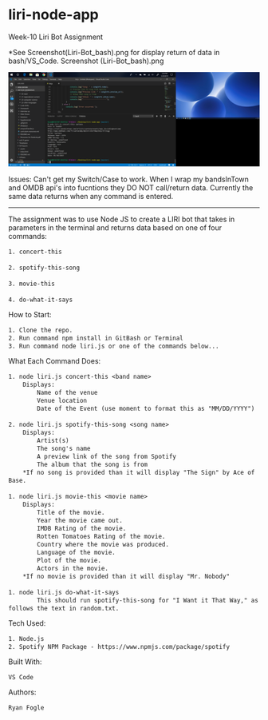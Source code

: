 # liri-node-app
Week-10 Liri Bot Assignment 

*See Screenshot(Liri-Bot_bash).png for display return of data in bash/VS_Code. 
Screenshot (Liri-Bot_bash).png

![Screenshot](https://raw.githubusercontent.com/RMFogle/liri-node-app/master/Screenshot%20(Liri-Bot_bash).png)

Issues: 
    Can't get my Switch/Case to work. When I wrap my bandsInTown and OMDB api's into fucntions they DO NOT call/return data. 
    Currently the same data returns when any command is entered.

---------------------------------------------------------------

The assignment was to use Node JS to create a LIRI bot that takes in parameters in the terminal and returns data based on one of four commands: 

    1. concert-this 

    2. spotify-this-song 

    3. movie-this 

    4. do-what-it-says 

How to Start: 

    1. Clone the repo. 
    2. Run command npm install in GitBash or Terminal 
    3. Run command node liri.js or one of the commands below... 

What Each Command Does: 

    1. node liri.js concert-this <band name>
        Displays: 
            Name of the venue
            Venue location
            Date of the Event (use moment to format this as "MM/DD/YYYY")

    2. node liri.js spotify-this-song <song name>
        Displays: 
            Artist(s)
            The song's name
            A preview link of the song from Spotify
            The album that the song is from
        *If no song is provided than it will display "The Sign" by Ace of Base. 

    1. node liri.js movie-this <movie name>
        Displays: 
            Title of the movie.
            Year the movie came out.
            IMDB Rating of the movie.
            Rotten Tomatoes Rating of the movie.
            Country where the movie was produced.
            Language of the movie.
            Plot of the movie.
            Actors in the movie.
        *If no movie is provided than it will display "Mr. Nobody"

    1. node liri.js do-what-it-says
            This should run spotify-this-song for "I Want it That Way," as follows the text in random.txt.



Tech Used: 

    1. Node.js 
    2. Spotify NPM Package - https://www.npmjs.com/package/spotify


Built With: 

    VS Code 


Authors: 

    Ryan Fogle

 




    


